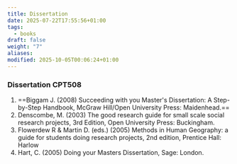 ```yaml
---
title: Dissertation
date: 2025-07-22T17:55:56+01:00
tags:
  - books
draft: false
weight: "7"
aliases:
modified: 2025-10-05T00:06:24+01:00
---
```

### Dissertation CPT508
1. ==Biggam J. (2008) Succeeding with you Master's Dissertation: A Step-by-Step Handbook, McGraw Hill/Open University Press: Maidenhead.==
2. Denscombe, M. (2003) The good research guide for small scale social research projects, 3rd Edition, Open University Press: Buckingham.
3. Flowerdew R & Martin D. (eds.) (2005) Methods in Human Geography: a guide for students doing research projects, 2nd edition, Prentice Hall: Harlow
4. Hart, C. (2005) Doing your Masters Dissertation, Sage: London.
